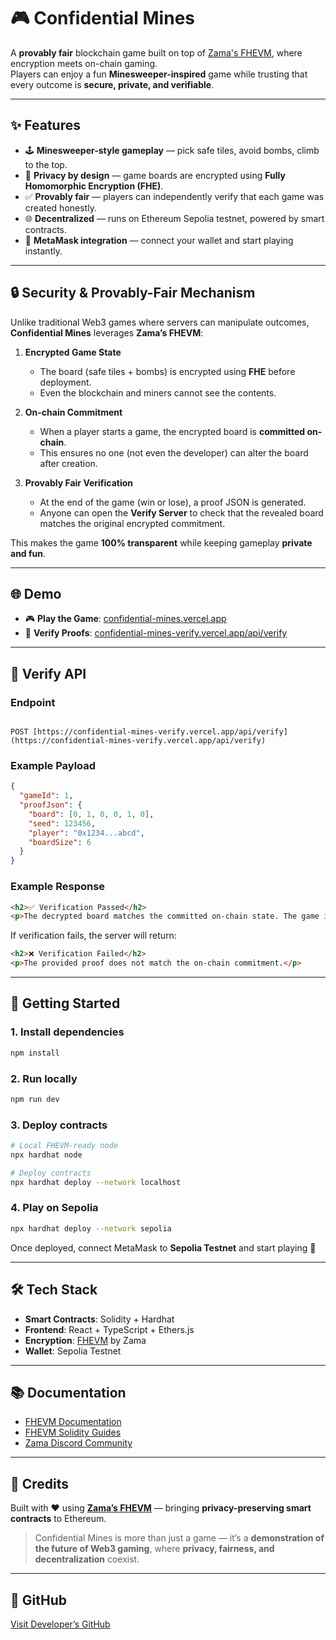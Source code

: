 # 🎮 Confidential Mines

A **provably fair** blockchain game built on top of [Zama's FHEVM](https://zama.ai), where encryption meets on-chain
gaming.  
Players can enjoy a fun **Minesweeper-inspired** game while trusting that every outcome is **secure, private, and
verifiable**.

---

## ✨ Features

- 🕹 **Minesweeper-style gameplay** — pick safe tiles, avoid bombs, climb to the top.
- 🔐 **Privacy by design** — game boards are encrypted using **Fully Homomorphic Encryption (FHE)**.
- ✅ **Provably fair** — players can independently verify that each game was created honestly.
- 🌐 **Decentralized** — runs on Ethereum Sepolia testnet, powered by smart contracts.
- 🦊 **MetaMask integration** — connect your wallet and start playing instantly.

---

## 🔒 Security & Provably-Fair Mechanism

Unlike traditional Web3 games where servers can manipulate outcomes, **Confidential Mines** leverages **Zama’s FHEVM**:

1. **Encrypted Game State**
   - The board (safe tiles + bombs) is encrypted using **FHE** before deployment.
   - Even the blockchain and miners cannot see the contents.

2. **On-chain Commitment**
   - When a player starts a game, the encrypted board is **committed on-chain**.
   - This ensures no one (not even the developer) can alter the board after creation.

3. **Provably Fair Verification**
   - At the end of the game (win or lose), a proof JSON is generated.
   - Anyone can open the **Verify Server** to check that the revealed board matches the original encrypted commitment.

This makes the game **100% transparent** while keeping gameplay **private and fun**.

---

## 🌐 Demo

- 🎮 **Play the Game**: [confidential-mines.vercel.app](https://confidential-mines.vercel.app/)
- 🔎 **Verify Proofs**:
  [confidential-mines-verify.vercel.app/api/verify](https://confidential-mines-verify.vercel.app/api/verify)

---

## 📡 Verify API

### Endpoint

```

POST [https://confidential-mines-verify.vercel.app/api/verify](https://confidential-mines-verify.vercel.app/api/verify)

```

### Example Payload

```json
{
  "gameId": 1,
  "proofJson": {
    "board": [0, 1, 0, 0, 1, 0],
    "seed": 123456,
    "player": "0x1234...abcd",
    "boardSize": 6
  }
}
```

### Example Response

```html
<h2>✅ Verification Passed</h2>
<p>The decrypted board matches the committed on-chain state. The game is provably fair.</p>
```

If verification fails, the server will return:

```html
<h2>❌ Verification Failed</h2>
<p>The provided proof does not match the on-chain commitment.</p>
```

---

## 🚀 Getting Started

### 1. Install dependencies

```bash
npm install
```

### 2. Run locally

```bash
npm run dev
```

### 3. Deploy contracts

```bash
# Local FHEVM-ready node
npx hardhat node

# Deploy contracts
npx hardhat deploy --network localhost
```

### 4. Play on Sepolia

```bash
npx hardhat deploy --network sepolia
```

Once deployed, connect MetaMask to **Sepolia Testnet** and start playing 🎉

---

## 🛠 Tech Stack

- **Smart Contracts**: Solidity + Hardhat
- **Frontend**: React + TypeScript + Ethers.js
- **Encryption**: [FHEVM](https://docs.zama.ai/fhevm) by Zama
- **Wallet**: Sepolia Testnet

---

## 📚 Documentation

- [FHEVM Documentation](https://docs.zama.ai/fhevm)
- [FHEVM Solidity Guides](https://docs.zama.ai/protocol/solidity-guides/getting-started/setup)
- [Zama Discord Community](https://discord.gg/zama)

---

## 🌟 Credits

Built with ❤️ using **[Zama’s FHEVM](https://zama.ai)** — bringing **privacy-preserving smart contracts** to Ethereum.

> Confidential Mines is more than just a game — it’s a **demonstration of the future of Web3 gaming**, where **privacy,
> fairness, and decentralization** coexist.

---

## 🐙 GitHub

[Visit Developer’s GitHub](https://github.com/phamnhungoctuan)
